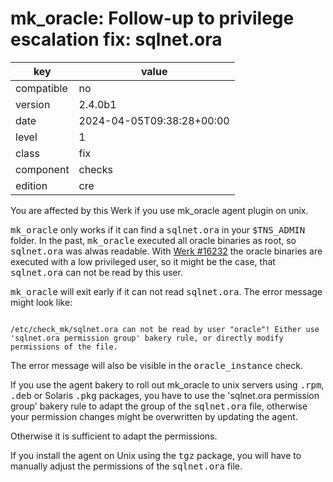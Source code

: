 [//]: # (werk v2)
# mk_oracle: Follow-up to privilege escalation fix: sqlnet.ora

key        | value
---------- | ---
compatible | no
version    | 2.4.0b1
date       | 2024-04-05T09:38:28+00:00
level      | 1
class      | fix
component  | checks
edition    | cre

You are affected by this Werk if you use mk_oracle agent plugin on unix.

<tt>mk_oracle</tt> only works if it can find a <tt>sqlnet.ora</tt> in your
<tt>$TNS_ADMIN</tt> folder. In the past, <tt>mk_oracle</tt> executed all oracle
binaries as root, so <tt>sqlnet.ora</tt> was alwas readable. With <a
href="https://checkmk.com/werk/16232">Werk #16232</a> the oracle binaries are
executed with a low privileged user, so it might be the case, that
<tt>sqlnet.ora</tt> can not be read by this user.

<tt>mk_oracle</tt> will exit early if it can not read <tt>sqlnet.ora</tt>. The
error message might look like:

<code>
/etc/check_mk/sqlnet.ora can not be read by user "oracle"! Either use 'sqlnet.ora permission group' bakery rule, or directly modify permissions of the file.
</code>

The error message will also be visible in the <tt>oracle_instance</tt> check.

If you use the agent bakery to roll out mk_oracle to unix servers using
<tt>.rpm</tt>, <tt>.deb</tt> or Solaris <tt>.pkg</tt> packages, you have to use
the 'sqlnet.ora permission group' bakery rule to adapt the group of the
<tt>sqlnet.ora</tt> file, otherwise your permission changes might be
overwritten by updating the agent.

Otherwise it is sufficient to adapt the permissions.

If you install the agent on Unix using the <tt>tgz</tt> package, you will have
to manually adjust the permissions of the <tt>sqlnet.ora</tt> file.